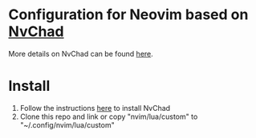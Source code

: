 # Configuration for Neovim based on [NvChad](https://github.com/NvChad/NvChad)

More details on NvChad can be found [here](https://nvchad.com/).

# Install

1. Follow the instructions [here](https://nvchad.com/docs/quickstart/install) to install NvChad
2. Clone this repo and link or copy "nvim/lua/custom" to "~/.config/nvim/lua/custom"

